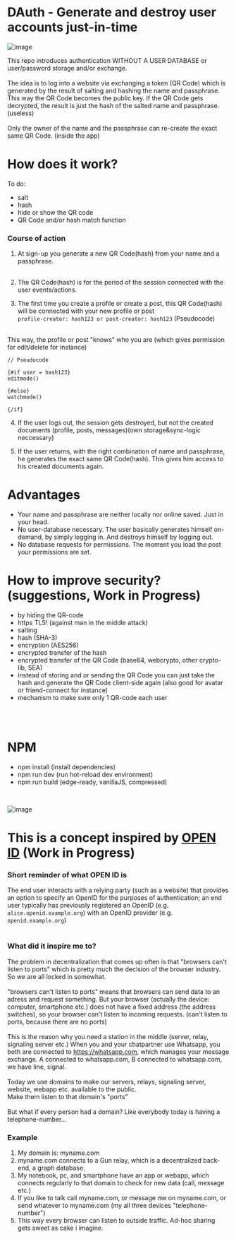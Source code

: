 # DAuth - Generate and destroy user accounts just-in-time

![image](https://user-images.githubusercontent.com/67427045/214201859-4318014e-9ed1-40a7-ac8a-a44269d0ec7f.png)<br>

This repo introduces authentication WITHOUT A USER DATABASE or user/password storage and/or exchange.<br><br>
The idea is to log into a website via exchanging a token (QR Code) which is generated by the result of salting and hashing the name and passphrase.
<br>
This way the QR Code becomes the public key. If the QR Code gets decrypted, the result is just the hash of the salted name and passphrase.(useless)<br>
<br>
Only the owner of the name and the passphrase can re-create the exact same QR Code. (inside the app)<br>

# How does it work?

To do:
- salt
- hash
- hide or show the QR code
- QR Code and/or hash match function

### Course of action
1. At sign-up you generate a new QR Code(hash) from your name and a passphrase.<br><br>

2. The QR Code(hash) is for the period of the session connected with the user events/actions.

3. The first time you create a profile or create a post, this QR Code(hash) will be connected with your new profile or post<br>
```profile-creator: hash123 or post-creator: hash123``` (Pseudocode)<br><br>

This way, the profile or post "knows" who you are (which gives permission for edit/delete for instance)

```
// Pseudocode

{#if user = hash123}
editmode()

{#else}
watchmode()

{/if}
```

4. If the user logs out, the session gets destroyed, but not the created documents (profile, posts, messages)(own storage&sync-logic neccessary)

6. If the user returns, with the right combination of name and passphrase, he generates the exact same QR Code(hash). This gives him access to his created documents again.

# Advantages

- Your name and passphrase are neither locally nor online saved. Just in your head.
- No user-database necessary. The user basically generates himself on-demand, by simply logging in. And destroys himself by logging out.
- No database requests for permissions. The moment you load the post your permissions are set.

# How to improve security? (suggestions, Work in Progress)

- by hiding the QR-code
- https TLS! (against man in the middle attack)
- salting
- hash (SHA-3)
- encryption (AES256)
- encrypted transfer of the hash
- encrypted transfer of the QR Code (base64, webcrypto, other crypto-lib, SEA)
- instead of storing and or sending the QR Code you can just take the hash and generate the QR Code client-side again (also good for avatar or friend-connect for instance)
- mechanism to make sure only 1 QR-code each user





<br><br>

# NPM

- npm install (install dependencies)
- npm run dev (run hot-reload dev environment)
- npm run build (edge-ready, vanillaJS, compressed)
<br>

![image](https://user-images.githubusercontent.com/67427045/213913807-464d737b-0bfb-4ece-a0d4-64cceac29671.png)<br>

# This is a concept inspired by [OPEN ID](https://en.wikipedia.org/wiki/OpenID) (Work in Progress)

### Short reminder of what OPEN ID is
The end user interacts with a relying party (such as a website) that provides an option to specify an OpenID for the purposes of authentication; an end user typically has previously registered an OpenID (e.g. ```alice.openid.example.org```) with an OpenID provider (e.g. ```openid.example.org```)<br>
<br>

### What did it inspire me to?
The problem in decentralization that comes up often is that "browsers can't listen to ports" which is pretty much the decision of the browser industry. So we are all locked in somewhat.<br>
<br>
"browsers can't listen to ports" means that browsers can send data to an adress and request something. But your browser (actually the device: computer, smartphone etc.) does not have a fixed address (the address switches), so your browser can't listen to incoming requests. (can't listen to ports, because there are no ports)<br>
<br>
This is the reason why you need a station in the middle (server, relay, signaling server etc.) When you and your chatpartner use Whatsapp, you both are connected to https://whatsapp.com, which manages your message exchange. A connected to whatsapp.com, B connected to whatsapp.com, we have line, signal.<br>
<br>
Today we use domains to make our servers, relays, signaling server, website, webapp etc. available to the public.<br>
Make them listen to that domain's "ports"<br>
<br>
But what if every person had a domain? Like everybody today is having a telephone-number...<br>

### Example
1. My domain is: myname.com
2. myname.com connects to a Gun relay, which is a decentralized back-end, a graph database.
3. My notebook, pc, and smartphone have an app or webapp, which connects regularly to that domain to check for new data (call, message etc.)
4. If you like to talk call myname.com, or message me on myname.com, or send whatever to myname.com (my all three devices "telephone-number")
5. This way every browser can listen to outside traffic. Ad-hoc sharing gets sweet as cake i imagine.

